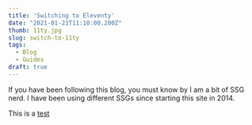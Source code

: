 ```yaml
---
title: 'Switching to Eleventy'
date: "2021-01-23T11:10:00.200Z"
thumb: 11ty.jpg
slug: switch-to-11ty
tags:
  - Blog
  - Guides
draft: true
---
```


If you have been following this blog, you must know by I am a bit of SSG nerd. I have been using
different SSGs since starting this site in 2014.

This is a [test](http://reckoning.dev)
